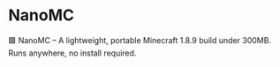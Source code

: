 # NanoMC
🟩 NanoMC – A lightweight, portable Minecraft 1.8.9 build under 300MB. Runs anywhere, no install required.
